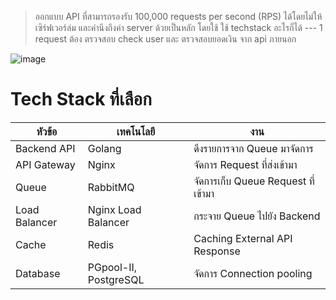 > ออกแบบ API ที่สามารถรองรับ 100,000 requests per second (RPS) ได้โดยไม่ให้เซิร์ฟเวอร์ล่ม และคำนึงถึงค่า server ด้วยเป็นหลัก โดยใช้ ใช้ techstack อะไรก็ได้
--- 1 request ต้อง ตรวจสอบ check user และ ตรวจสอบยอดเงิน จาก api ภายนอก

![image](https://github.com/nice159123/test-after-interview/blob/main/Example2/example2.drawio.png)
# Tech Stack ที่เลือก

| หัวข้อ        | เทคโนโลยี             | งาน
|---------------|-----------------------|----------
| Backend API   | Golang                | ดึงรายการจาก Queue มาจัดการ
| API Gateway   | Nginx                 | จัดการ Request ที่ส่งเข้ามา
| Queue         | RabbitMQ              | จัดการเก็บ Queue Request ที่เข้ามา
| Load Balancer | Nginx Load Balancer   | กระจาย Queue ไปยัง Backend
| Cache         | Redis                 | Caching External API Response
| Database      | PGpool-II, PostgreSQL | จัดการ Connection pooling